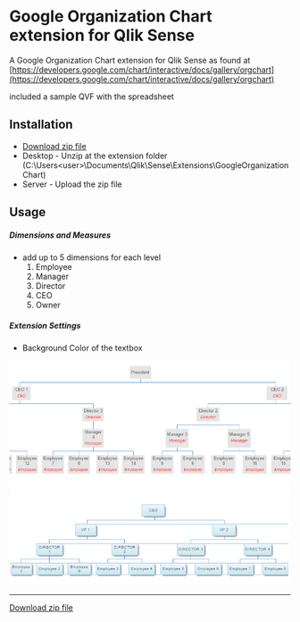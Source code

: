 # Google Organization Chart extension for Qlik Sense
A Google Organization Chart extension for Qlik Sense as found at
[https://developers.google.com/chart/interactive/docs/gallery/orgchart](https://developers.google.com/chart/interactive/docs/gallery/orgchart)

included a sample QVF with the spreadsheet

## Installation
- [Download zip file](https://github.com/yianni-ververis/google-organizational-chart/archive/master.zip)
- Desktop - Unzip at the extension folder (C:\Users\<user>\Documents\Qlik\Sense\Extensions\GoogleOrganizationChart) 
- Server - Upload the zip file


## Usage

##### Dimensions and Measures
- add up to 5 dimensions for each level
  1. Employee
  2. Manager
  3. Director
  4. CEO
  5. Owner


##### Extension Settings
- Background Color of the textbox


<img src="preview2.png">

<img src="preview.png">


---

[Download zip file](https://github.com/yianni-ververis/google-organizational-chart/archive/master.zip)